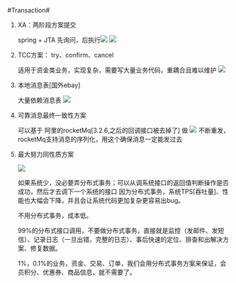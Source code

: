 #Transaction#
1. XA：两阶段方案提交
	
	spring + JTA
	先询问，后执行![](https://i.imgur.com/7P6z5wv.png)
	![](https://i.imgur.com/ekqiYQy.png)

2. TCC方案： try、confirm、cancel
	
	适用于资金类业务，实现复杂，需要写大量业务代码，重耦合且难以维护
	![](https://i.imgur.com/fnVc3hL.png)

3. 本地消息表[国外ebay]

	大量依赖消息表
	![](https://i.imgur.com/NJ7b9sU.png)

4. 可靠消息最终一致性方案

	可以基于 阿里的rocketMq[3.2.6,之后的回调接口被去掉了] 做
	![](https://i.imgur.com/tc07grO.png)
	不断重发，rocketMq支持消息的序列化，用这个确保消息一定能发过去

5. 最大努力同性质方案

	![](https://i.imgur.com/yu2cf0S.png)

	如果系统少，没必要弄分布式事务；可以从调系统接口的返回值判断操作是否成功，然后才去调下一个系统的接口
	因为分布式事务，系统TPS[吞吐量]、性能也大幅会下降，并且会让系统代码更加复杂更容易出bug。

	不用分布式事务，成本低。

	99%的分布式接口调用，不要做分布式事务，直接就是监控（发邮件、发短信）、记录日志（一旦出错，完整的日志）、事后快速的定位、排查和出解决方案、修复数据。

	1%，0.1%的业务，资金、交易、订单，我们会用分布式事务方案来保证，会员积分、优惠券、商品信息，就不需要了。